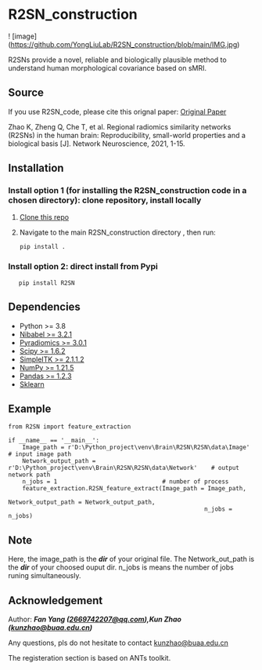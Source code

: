 # R2SN_construction

! [image] (https://github.com/YongLiuLab/R2SN_construction/blob/main/IMG.jpg)

R2SNs provide a novel, reliable and biologically plausible method to understand human morphological covariance based on sMRI.


## Source
If you use R2SN_code, please cite this orignal paper: [Original Paper](https://direct.mit.edu/netn/article/5/3/783/101835/Regional-radiomics-similarity-networks-R2SNs-in)

Zhao K, Zheng Q, Che T, et al. Regional radiomics similarity networks (R2SNs) in the human brain: Reproducibility, small-world properties and a biological basis [J]. Network Neuroscience, 2021, 1-15.

## Installation
### Install option 1 (for installing the R2SN_construction code in a chosen directory): clone repository, install locally

1) [Clone this repo](https://docs.github.com/en/repositories/creating-and-managing-repositories/cloning-a-repository)

2) Navigate to the main R2SN_construction directory , then run:

       pip install .

### Install option 2: direct install from Pypi

       pip install R2SN

## Dependencies
- Python >= 3.8
- [Nibabel >= 3.2.1](https://github.com/nipy/nibabel)
- [Pyradiomics >= 3.0.1](https://github.com/AIM-Harvard/pyradiomics)
- [Scipy >= 1.6.2](https://github.com/scipy/scipy)
- [SimpleITK >= 2.1.1.2](https://github.com/SimpleITK/SimpleITK)
- [NumPy >= 1.21.5](https://github.com/numpy/numpy)
- [Pandas >= 1.2.3](https://github.com/pandas-dev/pandas)
- [Sklearn](https://github.com/scikit-learn/scikit-learn)

## Example

```
from R2SN import feature_extraction  

if __name__ == '__main__':
	Image_path = r'D:\Python_project\venv\Brain\R2SN\R2SN\data\Image' 	       	# input image path  
	Network_output_path = r'D:\Python_project\venv\Brain\R2SN\R2SN\data\Network' 	# output network path  
	n_jobs = 1								# number of process
	feature_extraction.R2SN_feature_extract(Image_path = Image_path,  
                                           			Network_output_path = Network_output_path,  
                                            			n_jobs = n_jobs)  
```

## Note
Here, the image_path is the ***dir*** of your original file. The Network_out_path is the ***dir*** of your choosed ouput dir. n_jobs is means the number of jobs runing simultaneously.

## Acknowledgement
Author: ***Fan Yang (2669742207@qq.com),Kun Zhao (kunzhao@buaa.edu.cn)***

Any questions, pls do not hesitate to contact kunzhao@buaa.edu.cn

The registeration section is based on ANTs toolkit.



